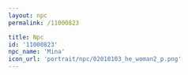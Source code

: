 ```yaml
---
layout: npc
permalink: /11000823

title: Npc
id: '11000823'
npc_name: 'Mina'
icon_url: 'portrait/npc/02010103_he_woman2_p.png'
---
```

